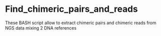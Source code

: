 Find_chimeric_pairs_and_reads
=============================

These BASH script allow to extract chimeric pairs and chimeric reads from NGS data mixing 2 DNA references
